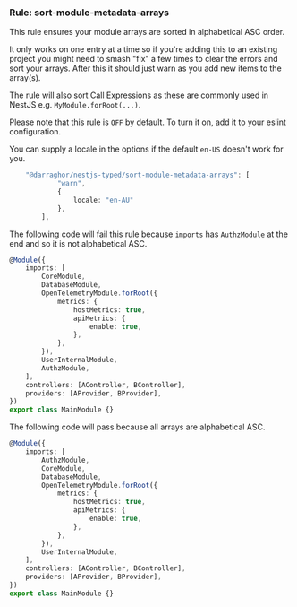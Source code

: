 ### Rule: sort-module-metadata-arrays

This rule ensures your module arrays are sorted in alphabetical ASC order.

It only works on one entry at a time so if you're adding this to an existing project you might need to smash "fix" a few times to clear the errors and sort your arrays. After this it should just warn as you add new items to the array(s).

The rule will also sort Call Expressions as these are commonly used in NestJS e.g. `MyModule.forRoot(...)`.

Please note that this rule is `OFF` by default. To turn it on, add it to your eslint configuration.

You can supply a locale in the options if the default `en-US` doesn't work for you.

```ts
    "@darraghor/nestjs-typed/sort-module-metadata-arrays": [
            "warn",
            {
                locale: "en-AU"
            },
        ],
```

The following code will fail this rule because `imports` has `AuthzModule` at the end and so it is not alphabetical ASC.

```ts
@Module({
    imports: [
        CoreModule,
        DatabaseModule,
        OpenTelemetryModule.forRoot({
            metrics: {
                hostMetrics: true,
                apiMetrics: {
                    enable: true,
                },
            },
        }),
        UserInternalModule,
        AuthzModule,
    ],
    controllers: [AController, BController],
    providers: [AProvider, BProvider],
})
export class MainModule {}
```

The following code will pass because all arrays are alphabetical ASC.

```ts
@Module({
    imports: [
        AuthzModule,
        CoreModule,
        DatabaseModule,
        OpenTelemetryModule.forRoot({
            metrics: {
                hostMetrics: true,
                apiMetrics: {
                    enable: true,
                },
            },
        }),
        UserInternalModule,
    ],
    controllers: [AController, BController],
    providers: [AProvider, BProvider],
})
export class MainModule {}
```
